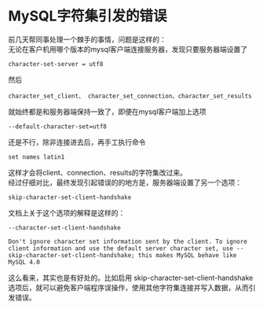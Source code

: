 # MySQL字符集引发的错误

前几天帮同事处理一个棘手的事情，问题是这样的：  
无论在客户机用哪个版本的mysql客户端连接服务器，发现只要服务器端设置了
```properties
character-set-server = utf8
```
然后
```
character_set_client、 character_set_connection、character_set_results
```
就始终都是和服务器端保持一致了，即便在mysql客户端加上选项
```properties
--default-character-set=utf8
```

还是不行，除非连接进去后，再手工执行命令

```properties
set names latin1
```

这样才会将client、connection、results的字符集改过来。  
经过仔细对比，最终发现引起错误的的地方是，服务器端设置了另一个选项：
```properties
skip-character-set-client-handshake
```

文档上关于这个选项的解释是这样的：

```properties
--character-set-client-handshake

Don't ignore character set information sent by the client. To ignore client information and use the default server character set, use --skip-character-set-client-handshake; this makes MySQL behave like MySQL 4.0
```

这么看来，其实也是有好处的。比如启用 skip-character-set-client-handshake 选项后，就可以避免客户端程序误操作，使用其他字符集连接并写入数据，从而引发错误。